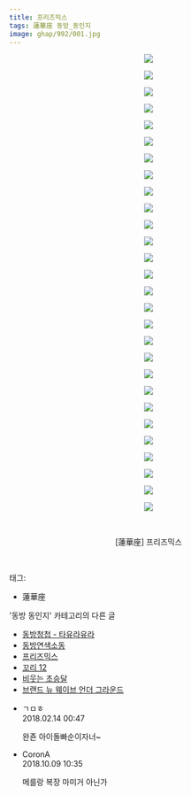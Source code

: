 ```yaml
---
title: 프리즈믹스
tags: 蓮華座 동방_동인지
image: ghap/992/001.jpg
---
```

<div class="article">
<p style="text-align: center; clear: none; float: none;"><img src="{{ site.nasurl }}/ghap/992/001.jpg"/></p>
<p style="text-align: center; clear: none; float: none;"><img src="{{ site.nasurl }}/ghap/992/002.jpg"/></p>
<p style="text-align: center; clear: none; float: none;"><img src="{{ site.nasurl }}/ghap/992/003.jpg"/></p>
<p style="text-align: center; clear: none; float: none;"><img src="{{ site.nasurl }}/ghap/992/004.jpg"/></p>
<p style="text-align: center; clear: none; float: none;"><img src="{{ site.nasurl }}/ghap/992/005.jpg"/></p>
<p style="text-align: center; clear: none; float: none;"><img src="{{ site.nasurl }}/ghap/992/006.jpg"/></p>
<p style="text-align: center; clear: none; float: none;"><img src="{{ site.nasurl }}/ghap/992/007.jpg"/></p>
<p style="text-align: center; clear: none; float: none;"><img src="{{ site.nasurl }}/ghap/992/008.jpg"/></p>
<p style="text-align: center; clear: none; float: none;"><img src="{{ site.nasurl }}/ghap/992/009.jpg"/></p>
<p style="text-align: center; clear: none; float: none;"><img src="{{ site.nasurl }}/ghap/992/010.jpg"/></p>
<p style="text-align: center; clear: none; float: none;"><img src="{{ site.nasurl }}/ghap/992/011.jpg"/></p>
<p style="text-align: center; clear: none; float: none;"><img src="{{ site.nasurl }}/ghap/992/012.jpg"/></p>
<p style="text-align: center; clear: none; float: none;"><img src="{{ site.nasurl }}/ghap/992/013.jpg"/></p>
<p style="text-align: center; clear: none; float: none;"><img src="{{ site.nasurl }}/ghap/992/014.jpg"/></p>
<p style="text-align: center; clear: none; float: none;"><img src="{{ site.nasurl }}/ghap/992/015.jpg"/></p>
<p style="text-align: center; clear: none; float: none;"><img src="{{ site.nasurl }}/ghap/992/016.jpg"/></p>
<p style="text-align: center; clear: none; float: none;"><img src="{{ site.nasurl }}/ghap/992/017.jpg"/></p>
<p style="text-align: center; clear: none; float: none;"><img src="{{ site.nasurl }}/ghap/992/018.jpg"/></p>
<p style="text-align: center; clear: none; float: none;"><img src="{{ site.nasurl }}/ghap/992/019.jpg"/></p>
<p style="text-align: center; clear: none; float: none;"><img src="{{ site.nasurl }}/ghap/992/020.jpg"/></p>
<p style="text-align: center; clear: none; float: none;"><img src="{{ site.nasurl }}/ghap/992/021.jpg"/></p>
<p style="text-align: center; clear: none; float: none;"><img src="{{ site.nasurl }}/ghap/992/022.jpg"/></p>
<p style="text-align: center; clear: none; float: none;"><img src="{{ site.nasurl }}/ghap/992/023.jpg"/></p>
<p style="text-align: center; clear: none; float: none;"><img src="{{ site.nasurl }}/ghap/992/024.jpg"/></p>
<p style="text-align: center; clear: none; float: none;"><img src="{{ site.nasurl }}/ghap/992/025.jpg"/></p>
<p style="text-align: center; clear: none; float: none;"><img src="{{ site.nasurl }}/ghap/992/026.jpg"/></p>
<p style="text-align: center; clear: none; float: none;"><img src="{{ site.nasurl }}/ghap/992/027.jpg"/></p>
<p style="text-align: center; clear: none; float: none;"><img src="{{ site.nasurl }}/ghap/992/028.jpg"/></p>
<p style="text-align: center; clear: none; float: none;"><br/></p>
<p style="text-align: center; clear: none; float: none;">[蓮華座] 프리즈믹스</p>
<p><br/></p>
</div><div class="tagTrail">
<p>태그: </p>
<ul>
<li>蓮華座</li>
</ul>
</div><div class="another">
<p>'동방 동인지' 카테고리의 다른 글</p>
<ul>
<li><a href="/2016-07-21-ghap_995">동방청첩 - 타유라유라</a></li>
<li><a href="/2016-07-21-ghap_994">동방연색소동</a></li>
<li><a href="/2016-07-21-ghap_992">프리즈믹스</a></li>
<li><a href="/2016-07-21-ghap_991">꼬리 12</a></li>
<li><a href="/2016-07-21-ghap_990">비웃는 초승달</a></li>
<li><a href="/2016-07-21-ghap_989">브랜드 뉴 웨이브 언더 그라운드</a></li>
</ul>
</div><div class="cb_module cb_fluid">
<div class="cb_wrt cb_profile">
<div class="comment">
<ul>
<li class="cb_thumb_off" id="comment15199229">
<div class="cb_comment_area">
<div class="cb_info_area">
<div class="cb_section">
<span class="cb_nick_name">ㄱㅁㅎ</span>
</div>
<div class="cb_section">
<span class="cb_date">2018.02.14 00:47 </span>
</div>
</div>
<div class="cb_dsc_comment">
<p class="cb_dsc">
											완죤 아이돌빠순이자너~
										</p>
</div>
</div></li>
<li class="cb_thumb_off" id="comment15349465">
<div class="cb_comment_area">
<div class="cb_info_area">
<div class="cb_section">
<span class="cb_nick_name">CoronA</span>
</div>
<div class="cb_section">
<span class="cb_date">2018.10.09 10:35 </span>
</div>
</div>
<div class="cb_dsc_comment">
<p class="cb_dsc">
											메를랑 복장 마미거 아닌가
										</p>
</div>
</div></li>
</ul>
</div>
</div><!-- commentList close -->
</div>